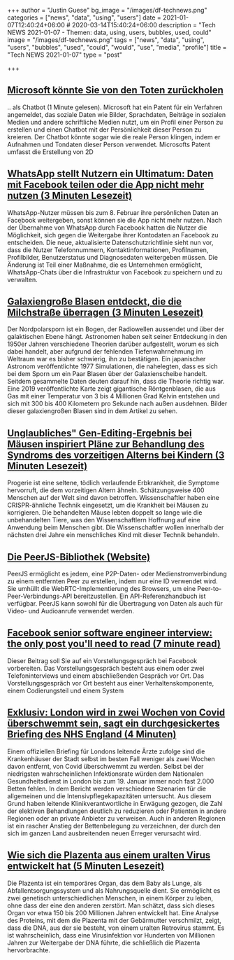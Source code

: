 +++
author = "Justin Guese"
bg_image = "/images/df-technews.png"
categories = ["news", "data", "using", "users"]
date = 2021-01-07T12:40:24+06:00 # 2020-03-14T15:40:24+06:00
description = "Tech NEWS 2021-01-07 - Themen: data, using, users, bubbles, used, could"
image = "/images/df-technews.png"
tags = ["news", "data", "using", "users", "bubbles", "used", "could", "would", "use", "media", "profile"]
title = "Tech NEWS 2021-01-07"
type = "post"

+++

## [Microsoft könnte Sie von den Toten zurückholen](https://technuws.com/microsoft-could-bring-you-back-from-the-dead-as-a-chat-bot//1/01000176dc8817b8-b71795af-20af-40dd-bad1-19606c0480c7-000000/L-d1x1JvCHan42zJakszhrl2iCWVIkUlHdcuu409qfs=175)

.. als Chatbot (1 Minute gelesen). Microsoft hat ein Patent für ein Verfahren angemeldet, das soziale Daten wie Bilder, Sprachdaten, Beiträge in sozialen Medien und andere schriftliche Medien nutzt, um ein Profil einer Person zu erstellen und einen Chatbot mit der Persönlichkeit dieser Person zu kreieren. Der Chatbot könnte sogar wie die reale Person klingen, indem er Aufnahmen und Tondaten dieser Person verwendet. Microsofts Patent umfasst die Erstellung von 2D

## [WhatsApp stellt Nutzern ein Ultimatum: Daten mit Facebook teilen oder die App nicht mehr nutzen (3 Minuten Lesezeit)](https://arstechnica.com/tech-policy/2021/01/whatsapp-users-must-share-their-data-with-facebook-or-stop-using-the-app//1/01000176dc8817b8-b71795af-20af-40dd-bad1-19606c0480c7-000000/lWUXj1jR-m2JtUjHHYkWHK-XD1FHoiknEhQUwBFTHiw=175)

 WhatsApp-Nutzer müssen bis zum 8. Februar ihre persönlichen Daten an Facebook weitergeben, sonst können sie die App nicht mehr nutzen. Nach der Übernahme von WhatsApp durch Facebook hatten die Nutzer die Möglichkeit, sich gegen die Weitergabe ihrer Kontodaten an Facebook zu entscheiden. Die neue, aktualisierte Datenschutzrichtlinie sieht nun vor, dass die Nutzer Telefonnummern, Kontaktinformationen, Profilnamen, Profilbilder, Benutzerstatus und Diagnosedaten weitergeben müssen. Die Änderung ist Teil einer Maßnahme, die es Unternehmen ermöglicht, WhatsApp-Chats über die Infrastruktur von Facebook zu speichern und zu verwalten.

## [Galaxiengroße Blasen entdeckt, die die Milchstraße überragen (3 Minuten Lesezeit)](https://www.quantamagazine.org/space-telescope-shows-galaxy-size-bubbles-over-the-milky-way-20210106//1/01000176dc8817b8-b71795af-20af-40dd-bad1-19606c0480c7-000000/J14rq5JMR82m8ntEgUNeI5LDwiub3xRmUJ9Z5_04o2o=175)

 Der Nordpolarsporn ist ein Bogen, der Radiowellen aussendet und über der galaktischen Ebene hängt. Astronomen haben seit seiner Entdeckung in den 1950er Jahren verschiedene Theorien darüber aufgestellt, worum es sich dabei handelt, aber aufgrund der fehlenden Tiefenwahrnehmung im Weltraum war es bisher schwierig, ihn zu bestätigen. Ein japanischer Astronom veröffentlichte 1977 Simulationen, die nahelegten, dass es sich bei dem Sporn um ein Paar Blasen über der Galaxienscheibe handelt. Seitdem gesammelte Daten deuten darauf hin, dass die Theorie richtig war. Eine 2019 veröffentlichte Karte zeigt gigantische Röntgenblasen, die aus Gas mit einer Temperatur von 3 bis 4 Millionen Grad Kelvin entstehen und sich mit 300 bis 400 Kilometern pro Sekunde nach außen ausdehnen. Bilder dieser galaxiengroßen Blasen sind in dem Artikel zu sehen.

## [Unglaubliches" Gen-Editing-Ergebnis bei Mäusen inspiriert Pläne zur Behandlung des Syndroms des vorzeitigen Alterns bei Kindern (3 Minuten Lesezeit)](https://www.sciencemag.org/news/2021/01/incredible-gene-editing-result-mice-inspires-plans-treat-premature-aging-syndrome/1/01000176dc8817b8-b71795af-20af-40dd-bad1-19606c0480c7-000000/bU5hkMmg2gyD9enAFzd6YqNgiOZv1PjE0JoL2wqaTyM=175)

 Progerie ist eine seltene, tödlich verlaufende Erbkrankheit, die Symptome hervorruft, die dem vorzeitigen Altern ähneln. Schätzungsweise 400 Menschen auf der Welt sind davon betroffen. Wissenschaftler haben eine CRISPR-ähnliche Technik eingesetzt, um die Krankheit bei Mäusen zu korrigieren. Die behandelten Mäuse lebten doppelt so lange wie die unbehandelten Tiere, was den Wissenschaftlern Hoffnung auf eine Anwendung beim Menschen gibt. Die Wissenschaftler wollen innerhalb der nächsten drei Jahre ein menschliches Kind mit dieser Technik behandeln.

## [Die PeerJS-Bibliothek (Website)](https://peerjs.com//1/01000176dc8817b8-b71795af-20af-40dd-bad1-19606c0480c7-000000/pr2Pmr0Sr-nnezrTzogUz3zhurDDGWGhg-snMhX743o=175)

 PeerJS ermöglicht es jedem, eine P2P-Daten- oder Medienstromverbindung zu einem entfernten Peer zu erstellen, indem nur eine ID verwendet wird. Sie umhüllt die WebRTC-Implementierung des Browsers, um eine Peer-to-Peer-Verbindungs-API bereitzustellen. Ein API-Referenzhandbuch ist verfügbar. PeerJS kann sowohl für die Übertragung von Daten als auch für Video- und Audioanrufe verwendet werden.

## [Facebook senior software engineer interview: the only post you'll need to read (7 minute read)](https://daqo.medium.com/facebook-senior-software-engineer-interview-the-only-post-youll-need-to-read-e4604ff2336d/1/01000176dc8817b8-b71795af-20af-40dd-bad1-19606c0480c7-000000/NGWvUymAUyEjx7fs5LT6smiT0-f4K0qlBA2bJTAufVY=175)

 Dieser Beitrag soll Sie auf ein Vorstellungsgespräch bei Facebook vorbereiten. Das Vorstellungsgespräch besteht aus einem oder zwei Telefoninterviews und einem abschließenden Gespräch vor Ort. Das Vorstellungsgespräch vor Ort besteht aus einer Verhaltenskomponente, einem Codierungsteil und einem System

## [Exklusiv: London wird in zwei Wochen von Covid überschwemmt sein, sagt ein durchgesickertes Briefing des NHS England (4 Minuten)](https://www.hsj.co.uk/acute-care/exclusive-london-will-be-overwhelmed-by-covid-in-a-fortnight-says-leaked-nhs-england-briefing/7029264.article/1/01000176dc8817b8-b71795af-20af-40dd-bad1-19606c0480c7-000000/LnUE707A8AK71uG6C2Sgbu8OSHj5sHi0A6gTd2vN2GM=175)

 Einem offiziellen Briefing für Londons leitende Ärzte zufolge sind die Krankenhäuser der Stadt selbst im besten Fall weniger als zwei Wochen davon entfernt, von Covid überschwemmt zu werden. Selbst bei der niedrigsten wahrscheinlichen Infektionsrate würden dem Nationalen Gesundheitsdienst in London bis zum 19. Januar immer noch fast 2.000 Betten fehlen. In dem Bericht werden verschiedene Szenarien für die allgemeinen und die Intensivpflegekapazitäten untersucht. Aus diesem Grund haben leitende Klinikverantwortliche in Erwägung gezogen, die Zahl der elektiven Behandlungen deutlich zu reduzieren oder Patienten in andere Regionen oder an private Anbieter zu verweisen. Auch in anderen Regionen ist ein rascher Anstieg der Bettenbelegung zu verzeichnen, der durch den sich im ganzen Land ausbreitenden neuen Erreger verursacht wird.

## [Wie sich die Plazenta aus einem uralten Virus entwickelt hat (5 Minuten Lesezeit)](https://whyy.org/segments/the-placenta-went-viral-and-protomammals-were-born//1/01000176dc8817b8-b71795af-20af-40dd-bad1-19606c0480c7-000000/p-fgovsjYE9pjbODgptprzja-n2dVl0kfi9ejrdBR6w=175)

 Die Plazenta ist ein temporäres Organ, das dem Baby als Lunge, als Abfallentsorgungssystem und als Nahrungsquelle dient. Sie ermöglicht es zwei genetisch unterschiedlichen Menschen, in einem Körper zu leben, ohne dass der eine den anderen zerstört. Man schätzt, dass sich dieses Organ vor etwa 150 bis 200 Millionen Jahren entwickelt hat. Eine Analyse des Proteins, mit dem die Plazenta mit der Gebärmutter verschmilzt, zeigt, dass die DNA, aus der sie besteht, von einem uralten Retrovirus stammt. Es ist wahrscheinlich, dass eine Virusinfektion vor Hunderten von Millionen Jahren zur Weitergabe der DNA führte, die schließlich die Plazenta hervorbrachte.

